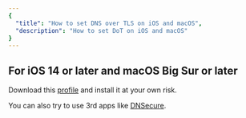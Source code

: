 ```yaml
---
{
  "title": "How to set DNS over TLS on iOS and macOS",
  "description": "How to set DoT on iOS and macOS"
}
---
```


## For iOS 14 or later and macOS Big Sur or later

Download this [profile](/files/dot/dns.mobileconfig) and install it at your own risk.

You can also try to use 3rd apps like [DNSecure](https://apps.apple.com/app/id1533413232).